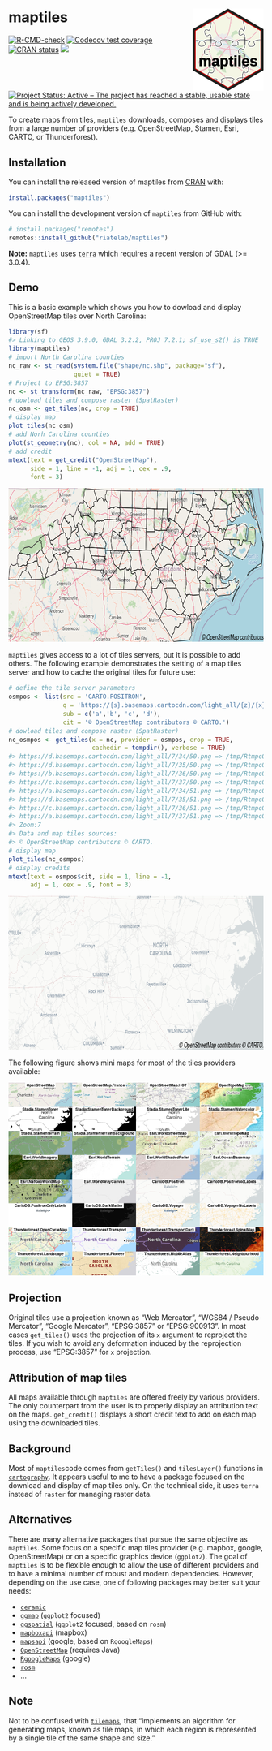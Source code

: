 
<!-- README.md is generated from README.Rmd. Please edit that file -->

# maptiles <img src="man/figures/logo.png" align="right" width="140"/>

<!-- badges: start -->

[![R-CMD-check](https://github.com/riatelab/maptiles/actions/workflows/check-standard.yaml/badge.svg)](https://github.com/riatelab/maptiles/actions/workflows/check-standard.yaml)
[![Codecov test
coverage](https://codecov.io/gh/riatelab/maptiles/branch/main/graph/badge.svg)](https://app.codecov.io/gh/riatelab/maptiles?branch=main)
[![CRAN
status](https://www.r-pkg.org/badges/version/maptiles)](https://CRAN.R-project.org/package=maptiles)
![](https://cranlogs.r-pkg.org/badges/grand-total/maptiles) [![Project
Status: Active – The project has reached a stable, usable state and is
being actively
developed.](https://www.repostatus.org/badges/latest/active.svg)](https://www.repostatus.org/#active)
<!-- badges: end -->

To create maps from tiles, `maptiles` downloads, composes and displays
tiles from a large number of providers (e.g. OpenStreetMap, Stamen,
Esri, CARTO, or Thunderforest).

## Installation

You can install the released version of maptiles from
[CRAN](https://CRAN.R-project.org/package=maptiles) with:

``` r
install.packages("maptiles")
```

You can install the development version of `maptiles` from GitHub with:

``` r
# install.packages("remotes")
remotes::install_github("riatelab/maptiles")
```

**Note:** `maptiles` uses [`terra`](https://github.com/rspatial/terra)
which requires a recent version of GDAL (\>= 3.0.4).

## Demo

This is a basic example which shows you how to dowload and display
OpenStreetMap tiles over North Carolina:

``` r
library(sf)
#> Linking to GEOS 3.9.0, GDAL 3.2.2, PROJ 7.2.1; sf_use_s2() is TRUE
library(maptiles)
# import North Carolina counties
nc_raw <- st_read(system.file("shape/nc.shp", package="sf"), 
                  quiet = TRUE)
# Project to EPSG:3857
nc <- st_transform(nc_raw, "EPSG:3857")
# dowload tiles and compose raster (SpatRaster)
nc_osm <- get_tiles(nc, crop = TRUE)
# display map
plot_tiles(nc_osm)
# add Norh Carolina counties
plot(st_geometry(nc), col = NA, add = TRUE)
# add credit
mtext(text = get_credit("OpenStreetMap"), 
      side = 1, line = -1, adj = 1, cex = .9, 
      font = 3)
```

<!-- ![](man/figures/README-example-1.png){width=852px} -->

<img src="man/figures/README-example-1.png" width="808" height="303"/>

`maptiles` gives access to a lot of tiles servers, but it is possible to
add others. The following example demonstrates the setting of a map
tiles server and how to cache the original tiles for future use:

``` r
# define the tile server parameters
osmpos <- list(src = 'CARTO.POSITRON',
               q = 'https://{s}.basemaps.cartocdn.com/light_all/{z}/{x}/{y}.png',
               sub = c('a','b', 'c', 'd'), 
               cit = '© OpenStreetMap contributors © CARTO.')
# dowload tiles and compose raster (SpatRaster)
nc_osmpos <- get_tiles(x = nc, provider = osmpos, crop = TRUE, 
                       cachedir = tempdir(), verbose = TRUE)
#> https://d.basemaps.cartocdn.com/light_all/7/34/50.png => /tmp/RtmpcQkElZ/CARTO.POSITRON/CARTO.POSITRON_7_34_50.png
#> https://d.basemaps.cartocdn.com/light_all/7/35/50.png => /tmp/RtmpcQkElZ/CARTO.POSITRON/CARTO.POSITRON_7_35_50.png
#> https://b.basemaps.cartocdn.com/light_all/7/36/50.png => /tmp/RtmpcQkElZ/CARTO.POSITRON/CARTO.POSITRON_7_36_50.png
#> https://c.basemaps.cartocdn.com/light_all/7/37/50.png => /tmp/RtmpcQkElZ/CARTO.POSITRON/CARTO.POSITRON_7_37_50.png
#> https://a.basemaps.cartocdn.com/light_all/7/34/51.png => /tmp/RtmpcQkElZ/CARTO.POSITRON/CARTO.POSITRON_7_34_51.png
#> https://d.basemaps.cartocdn.com/light_all/7/35/51.png => /tmp/RtmpcQkElZ/CARTO.POSITRON/CARTO.POSITRON_7_35_51.png
#> https://c.basemaps.cartocdn.com/light_all/7/36/51.png => /tmp/RtmpcQkElZ/CARTO.POSITRON/CARTO.POSITRON_7_36_51.png
#> https://a.basemaps.cartocdn.com/light_all/7/37/51.png => /tmp/RtmpcQkElZ/CARTO.POSITRON/CARTO.POSITRON_7_37_51.png
#> Zoom:7
#> Data and map tiles sources:
#> © OpenStreetMap contributors © CARTO.
# display map
plot_tiles(nc_osmpos)
# display credits
mtext(text = osmpos$cit, side = 1, line = -1, 
      adj = 1, cex = .9, font = 3)
```

<!-- ![](man/figures/README-example2-1.png){width=852px}    -->

<img src="man/figures/README-example2-1.png" width="808" height="303"/>

The following figure shows mini maps for most of the tiles providers
available:

<!-- ![](man/figures/README-front.png){width=840px} -->

<img src="man/figures/README-front.png" width="840"/>

## Projection

Original tiles use a projection known as “Web Mercator”, “WGS84 / Pseudo
Mercator”, “Google Mercator”, “EPSG:3857” or “EPSG:900913”. In most
cases `get_tiles()` uses the projection of its `x` argument to reproject
the tiles. If you wish to avoid any deformation induced by the
reprojection process, use “EPSG:3857” for `x` projection.

## Attribution of map tiles

All maps available through `maptiles` are offered freely by various
providers. The only counterpart from the user is to properly display an
attribution text on the maps. `get_credit()` displays a short credit
text to add on each map using the downloaded tiles.

## Background

Most of `maptiles`code comes from `getTiles()` and `tilesLayer()`
functions in [`cartography`](https://github.com/riatelab/cartography).
It appears useful to me to have a package focused on the download and
display of map tiles only. On the technical side, it uses `terra`
instead of `raster` for managing raster data.

## Alternatives

There are many alternative packages that pursue the same objective as
`maptiles`. Some focus on a specific map tiles provider (e.g. mapbox,
google, OpenStreetMap) or on a specific graphics device (`ggplot2`). The
goal of `maptiles` is to be flexible enough to allow the use of
different providers and to have a minimal number of robust and modern
dependencies. However, depending on the use case, one of following
packages may better suit your needs:

- [`ceramic`](https://github.com/hypertidy/ceramic)  
- [`ggmap`](https://github.com/dkahle/ggmap) (`ggplot2` focused)
- [`ggspatial`](https://github.com/paleolimbot/ggspatial) (`ggplot2`
  focused, based on `rosm`)
- [`mapboxapi`](https://github.com/walkerke/mapboxapi) (mapbox)
- [`mapsapi`](https://github.com/michaeldorman/mapsapi/) (google, based
  on `RgoogleMaps`)
- [`OpenStreetMap`](https://github.com/ifellows/ROSM) (requires Java)
- [`RgoogleMaps`](https://github.com/markusloecher/rgooglemaps) (google)
- [`rosm`](https://github.com/paleolimbot/rosm)
- …

## Note

Not to be confused with
[`tilemaps`](https://github.com/kaerosen/tilemaps), that “implements an
algorithm for generating maps, known as tile maps, in which each region
is represented by a single tile of the same shape and size.”
